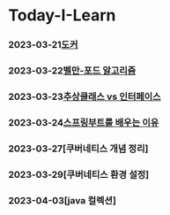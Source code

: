 # Today-I-Learn
### 2023-03-21[도커](./도커.md)
### 2023-03-22[벨만-포드 알고리즘](./%EB%B2%A8%EB%A7%8C-%ED%8F%AC%EB%93%9C%20%EC%95%8C%EA%B3%A0%EB%A6%AC%EC%A6%98.md)
### 2023-03-23[추상클래스 vs 인터페이스](./%EC%B6%94%EC%83%81%ED%81%B4%EB%9E%98%EC%8A%A4vs%EC%9D%B8%ED%84%B0%ED%8E%98%EC%9D%B4%EC%8A%A4.md)
### 2023-03-24[스프링부트를 배우는 이유](./%EC%8A%A4%ED%94%84%EB%A7%81%EB%B6%80%ED%8A%B8%EB%A5%BC%20%EB%B0%B0%EC%9A%B0%EB%8A%94%20%EC%9D%B4%EC%9C%A0.md)
### 2023-03-27[쿠버네티스 개념 정리]

### 2023-03-29[쿠버네티스 환경 설정]

### 2023-04-03[java 컬렉션]
